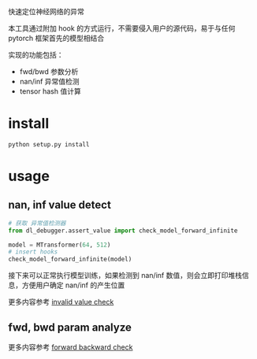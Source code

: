 快速定位神经网络的异常

本工具通过附加 hook 的方式运行，不需要侵入用户的源代码，易于与任何 pytorch 框架首先的模型相结合

实现的功能包括：

- fwd/bwd 参数分析
- nan/inf 异常值检测
- tensor hash 值计算


# install

```bash
python setup.py install
```

# usage

## nan, inf value detect

```python
# 获取 异常值检测器
from dl_debugger.assert_value import check_model_forward_infinite

model = MTransformer(64, 512)
# insert hooks
check_model_forward_infinite(model)
```

接下来可以正常执行模型训练，如果检测到 nan/inf 数值，则会立即打印堆栈信息，方便用户确定 nan/inf 的产生位置


更多内容参考 [invalid value check](docs/invalid%20value%20check.md)

## fwd, bwd param analyze

更多内容参考 [forward backward check](docs/forward%20backward%20check.md)

